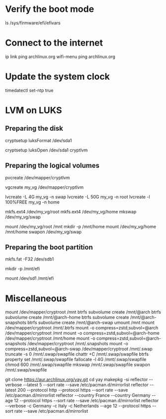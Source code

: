 <!-- #!/usr/bin/env sh -->

# Verify the boot mode
ls /sys/firmware/efi/efivars

# Connect to the internet
ip link
ping archlinux.org
wifi-menu
ping archlinux.org

# Update the system clock
timedatectl set-ntp true

# LVM on LUKS
## Preparing the disk
cryptsetup luksFormat /dev/sda1

cryptsetup luksOpen /dev/sda1 cryptlvm

## Preparing the logical volumes
pvcreate /dev/mapper/cryptlvm

vgcreate my_vg /dev/mapper/cryptlvm

lvcreate -L 4G my_vg -n swap
lvcreate -L 50G my_vg -n root
lvcreate -l 100%FREE my_vg -n home

mkfs.ext4 /dev/my_vg/root
mkfs.ext4 /dev/my_vg/home
mkswap /dev/my_vg/swap

mount /dev/my_vg/root /mnt
mkdir -p /mnt/home
mount /dev/my_vg/home /mnt/home
swapon /dev/my_vg/swap

## Preparing the boot partition
mkfs.fat -F32 /dev/sdb1

mkdir -p /mnt/efi

mount /dev/sd1 /mnt/efi

# Miscellaneous
mount /dev/mapper/cryptroot /mnt
btrfs subvolume create /mnt/@arch
btrfs subvolume create /mnt/@arch-home
btrfs subvolume create /mnt/@arch-snapshots
btrfs subvolume create /mnt/@arch-swap
umount /mnt
mount /dev/mapper/cryptroot /mnt/.btrfs
mount -o compress=zstd,subvol=@arch /dev/mapper/cryptroot /mnt
mount -o compress=zstd,subvol=@arch-home /dev/mapper/cryptroot /mnt/home
mount -o compress=zstd,subvol=@arch-snapshots /dev/mapper/cryptroot /mnt/.snapshots
mount -o compress=zstd,subvol=@arch-swap /dev/mapper/cryptroot /mnt/.swap
truncate -s 0 /mnt/.swap/swapfile
chattr +C /mnt/.swap/swapfile
btrfs property set /mnt/.swap/swapfile
fallocate -l 4G /mnt/.swap/swapfile
chmod 600 /mnt/.swap/swapfile
mkswap /mnt/.swap/swapfile
swapon /mnt/.swap/swapfile
<!-- echo "/.swap/swapfile none swap defaults 0 0" >> /etc/fstab -->
<!-- swapoff /.swap/swapfile -->
<!-- rm -rf /.swap/swapfile -->
git clone https://aur.archlinux.org/yay.git
cd yay
makepkg -si
reflector --verbose --latest 5 --sort rate --save /etc/pacman.d/mirrorlist
reflector --latest 200 --protocol http --protocol https --sort rate --save /etc/pacman.d/mirrorlist
reflector --country France --country Germany --age 12 --protocol https --sort rate --save /etc/pacman.d/mirrorlist
reflector --verbose -c Germany -c Italy -c Netherlands --age 12 --protocol https --sort rate --save /etc/pacman.d/mirrorlist
